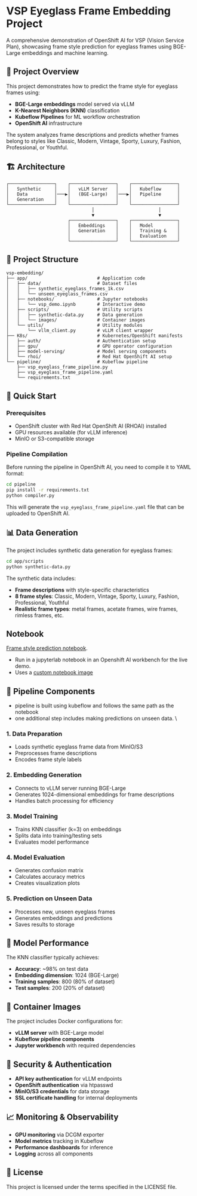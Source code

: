# VSP Eyeglass Frame Embedding Project

A comprehensive demonstration of OpenShift AI for VSP (Vision Service Plan), showcasing frame style prediction for eyeglass frames using BGE-Large embeddings and machine learning.

## 🎯 Project Overview

This project demonstrates how to predict the frame style for eyeglass frames using:
- **BGE-Large embeddings** model served via vLLM
- **K-Nearest Neighbors (KNN)** classification
- **Kubeflow Pipelines** for ML workflow orchestration
- **OpenShift AI** infrastructure

The system analyzes frame descriptions and predicts whether frames belong to styles like Classic, Modern, Vintage, Sporty, Luxury, Fashion, Professional, or Youthful.

## 🏗️ Architecture

```
┌─────────────────┐    ┌─────────────────┐    ┌─────────────────┐
│   Synthetic     │    │   vLLM Server   │    │   Kubeflow      │
│   Data          │───▶│   (BGE-Large)   │───▶│   Pipeline      │
│   Generation    │    │                 │    │                 │
└─────────────────┘    └─────────────────┘    └─────────────────┘
                                │                        │
                                ▼                        ▼
                       ┌─────────────────┐    ┌─────────────────┐
                       │   Embeddings    │    │   Model         │
                       │   Generation    │    │   Training &    │
                       │                 │    │   Evaluation    │
                       └─────────────────┘    └─────────────────┘
```

## 📁 Project Structure

```
vsp-embedding/
├── app/                          # Application code
│   ├── data/                     # Dataset files
│   │   ├── synthetic_eyeglass_frames_1k.csv
│   │   └── unseen_eyeglass_frames.csv
│   ├── notebooks/                # Jupyter notebooks
│   │   └── vsp_demo.ipynb        # Interactive demo
│   ├── scripts/                  # Utility scripts
│   │   ├── synthetic-data.py     # Data generation
│   │   └── images/               # Container images
│   └── utils/                    # Utility modules
│       └── vllm_client.py        # vLLM client wrapper
├── K8s/                          # Kubernetes/OpenShift manifests
│   ├── auth/                     # Authentication setup
│   ├── gpu/                      # GPU operator configuration
│   ├── model-serving/            # Model serving components
│   └── rhoi/                     # Red Hat OpenShift AI setup
└── pipeline/                     # Kubeflow pipeline
    ├── vsp_eyeglass_frame_pipeline.py
    ├── vsp_eyeglass_frame_pipeline.yaml
    └── requirements.txt
```

## 🚀 Quick Start

### Prerequisites

- OpenShift cluster with Red Hat OpenShift AI (RHOAI) installed
- GPU resources available (for vLLM inference)
- MinIO or S3-compatible storage

### Pipeline Compilation

Before running the pipeline in OpenShift AI, you need to compile it to YAML format:

```bash
cd pipeline
pip install -r requirements.txt
python compiler.py
```

This will generate the `vsp_eyeglass_frame_pipeline.yaml` file that can be uploaded to OpenShift AI.

## 📊 Data Generation

The project includes synthetic data generation for eyeglass frames:

```bash
cd app/scripts
python synthetic-data.py
```

The synthetic data includes:
- **Frame descriptions** with style-specific characteristics
- **8 frame styles**: Classic, Modern, Vintage, Sporty, Luxury, Fashion, Professional, Youthful
- **Realistic frame types**: metal frames, acetate frames, wire frames, rimless frames, etc.

## Notebook
[Frame style prediction notebook](app/notebooks/Frame_style_prediction.ipynb).
- Run in a jupyterlab notebook in an Openshift AI workbench for the live demo. 
- Uses a [custom notebook image](app/scripts/images)


## 🔧 Pipeline Components
- pipeline is built using kubeflow and follows the same path as the notebook
- one additional step includes making predictions on unseen data. \

### 1. Data Preparation
- Loads synthetic eyeglass frame data from MinIO/S3
- Preprocesses frame descriptions
- Encodes frame style labels

### 2. Embedding Generation
- Connects to vLLM server running BGE-Large
- Generates 1024-dimensional embeddings for frame descriptions
- Handles batch processing for efficiency

### 3. Model Training
- Trains KNN classifier (k=3) on embeddings
- Splits data into training/testing sets
- Evaluates model performance

### 4. Model Evaluation
- Generates confusion matrix
- Calculates accuracy metrics
- Creates visualization plots

### 5. Prediction on Unseen Data
- Processes new, unseen eyeglass frames
- Generates embeddings and predictions
- Saves results to storage

## 🎯 Model Performance
The KNN classifier typically achieves:
- **Accuracy**: ~98% on test data
- **Embedding dimension**: 1024 (BGE-Large)
- **Training samples**: 800 (80% of dataset)
- **Test samples**: 200 (20% of dataset)

## 🐳 Container Images

The project includes Docker configurations for:
- **vLLM server** with BGE-Large model
- **Kubeflow pipeline components**
- **Jupyter workbench** with required dependencies

## 🔐 Security & Authentication

- **API key authentication** for vLLM endpoints
- **OpenShift authentication** via htpasswd
- **MinIO/S3 credentials** for data storage
- **SSL certificate handling** for internal deployments

## 📈 Monitoring & Observability

- **GPU monitoring** via DCGM exporter
- **Model metrics** tracking in Kubeflow
- **Performance dashboards** for inference
- **Logging** across all components

## 📄 License

This project is licensed under the terms specified in the LICENSE file.
